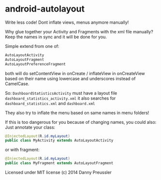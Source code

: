 android-autolayout
==================
Write less code!
Dont inflate views, menus anymore manually!


Why glue together your Activity and Fragments with the xml file manually?
Keep the names in sync and it will be done for you.

Simple extend from one of:

```java
AutoLayoutActivity
AutoLayoutFragment
AutoLayoutPreferenceFragment
```

both will do setContentView in onCreate / inflateView in onCreateView based on their name using
lowercase and underscores instead of CamelCase.

So:
`DashboardStatisticsActivity`
must have a layout file
`dashboard_statistics_activity.xml`
it also searches for
`dashboard_statistics.xml`
and
`dashboard.xml`

They also try to inflate the menu based on same names in menu folders!


If this is too dangerous for you because of changing names, you could also:
Just annotate your class:

```java
@InjectedLayout(R.id.myLayout)
public class MyActivity extends AutoLayoutActivity
```

or with fragment:

```java
@InjectedLayout(R.id.myLayout)
public class MyFragment extends AutoLayoutFragment
```


Licensed under MIT license
(c) 2014 Danny Preussler